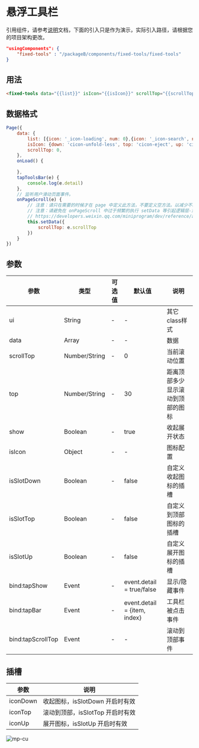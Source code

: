 <div class="mp-cu-doc-view">
<div class="mp-cu-doc">

# 悬浮工具栏

引用组件，请参考[说明](/laboratory/)文档，下面的引入只是作为演示，实际引入路径，请根据您的项目架构更改。

```json
"usingComponents": {
    "fixed-tools" : "/packageB/components/fixed-tools/fixed-tools"
}
```

## 用法

```html
<fixed-tools data="{{list}}" isIcon="{{isIcon}}" scrollTop="{{scrollTop}}" bind:tapBar="tapToolsBar"/>
```


## 数据格式

```javascript
Page({
    data: {
        list: [{icon: '_icon-loading', num: 0},{icon: '_icon-search', num: 0}],
        isIcon: {down: 'cicon-unfold-less', top: 'cicon-eject', up: 'cicon-unfold-more'},
        scrollTop: 0,
    },
    onLoad() {
        
    },
    tapToolsBar(e) {
        console.log(e.detail)
    },
    // 监听用户滑动页面事件。
    onPageScroll(e) {
        // 注意：请只在需要的时候才在 page 中定义此方法，不要定义空方法。以减少不必要的事件派发对渲染层-逻辑层通信的影响。
        // 注意：请避免在 onPageScroll 中过于频繁的执行 setData 等引起逻辑层-渲染层通信的操作。尤其是每次传输大量数据，会影响通信耗时。
        // https://developers.weixin.qq.com/miniprogram/dev/reference/api/Page.html#onPageScroll-Object-object
        this.setData({
            scrollTop: e.scrollTop
        })
    }
})
```


## 参数

|  参数  |  类型  |  可选值  |  默认值  |       说明       |
|----------|----------|----------|----------|----------|
| ui | String | - | - | 其它class样式 |
| data | Array | - | - | 数据 |
| scrollTop | Number/String | - | 0 | 当前滚动位置 |
| top | Number/String | - | 30 | 距离顶部多少显示滚动到顶部的图标 |
| show | Boolean | - | true | 收起展开状态 |
| isIcon | Object | - | - | 图标配置 |
| isSlotDown | Boolean | - | false | 自定义收起图标的插槽 |
| isSlotTop | Boolean | - | false | 自定义到顶部图标的插槽 |
| isSlotUp | Boolean | - | false | 自定义展开图标的插槽 |
| bind:tapShow | Event | - | event.detail = true/false | 显示/隐藏事件 |
| bind:tapBar | Event | - | event.detail = {item, index} | 工具栏被点击事件 |
| bind:tapScrollTop | Event | - | - | 滚动到顶部事件 |


## 插槽

|  参数  |       说明       |
|----------|----------|
| iconDown | 收起图标，isSlotDown 开启时有效 |
| iconTop | 滚动到顶部，isSlotTop 开启时有效 |
| iconUp | 展开图标，isSlotUp 开启时有效 |



</div>
<div class="mp-cu-doc-image" style="max-height: inherit;">

![mp-cu](https://colorui-assest.vercel.app/mp-cu-doc/test/fixed-tools.jpg)

</div>
</div>
